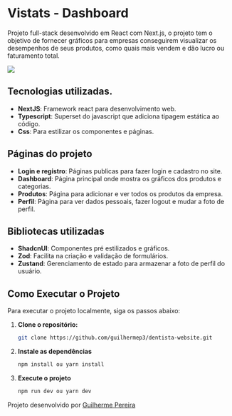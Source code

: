 # Vistats - Dashboard

Projeto full-stack desenvolvido em React com Next.js, o projeto tem o objetivo de fornecer gráficos para empresas conseguirem visualizar os desempenhos de seus produtos, como quais mais vendem e dão lucro ou faturamento total.

<img src="https://github.com/user-attachments/assets/94a42fcb-c4a1-495d-9cb6-b6228d778d57">

## Tecnologias utilizadas.

- **NextJS**: Framework react para desenvolvimento web.
- **Typescript**: Superset do javascript que adiciona tipagem estática ao código.
- **Css**: Para estilizar os componentes e páginas.

## Páginas do projeto

- **Login e registro**: Páginas publicas para fazer login e cadastro no site.
- **Dashboard**: Página principal onde mostra os gráficos dos produtos e categorias.
- **Produtos**: Página para adicionar e ver todos os produtos da empresa.
- **Perfil**: Página para ver dados pessoais, fazer logout e mudar a foto de perfil.

## Bibliotecas utilizadas

- **ShadcnUI**: Componentes pré estilizados e gráficos.
- **Zod**: Facilita na criação e validação de formulários.
- **Zustand**: Gerenciamento de estado para armazenar a foto de perfil do usuário. 

## Como Executar o Projeto

Para executar o projeto localmente, siga os passos abaixo:

1. **Clone o repositório:**

   ```bash
   git clone https://github.com/guilhermep3/dentista-website.git
   ```

2. **Instale as dependências**

   ```bash
   npm install ou yarn install
   ```

3. **Execute o projeto**

   ```bash
   npm run dev ou yarn dev
   ```

<p>Projeto desenvolvido por <a href="https://github.com/guilhermep3" target="_blank">Guilherme Pereira</a></p>